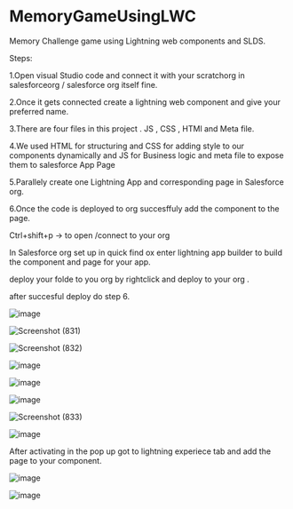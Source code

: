 # MemoryGameUsingLWC
Memory Challenge game using Lightning web components and SLDS.


Steps:

1.Open visual Studio code and connect it with your scratchorg in salesforceorg / salesforce org itself fine.

2.Once it gets connected create a lightning web component and give your preferred name.

3.There are four files in this project . JS , CSS , HTMl and Meta file.

4.We used HTML for structuring and CSS for adding style to our components dynamically and JS for Business logic and meta file to expose them to salesforce App Page

5.Parallely create one Lightning App and corresponding page in Salesforce org.

6.Once the code is deployed to org succesffuly add the component to the page.

Ctrl+shift+p -> to open /connect to your org

In Salesforce org set up in quick find ox enter lightning app builder to build the component and page for your app.

deploy your folde to you org by rightclick and deploy to your org .

after succesful deploy do step 6.

![image](https://github.com/Rajaganeshsaravanan/MemoryGameUsingLWC/assets/39477490/ac6590be-c538-4906-b855-d8ae311dd2e5)

![Screenshot (831)](https://github.com/Rajaganeshsaravanan/MemoryGameUsingLWC/assets/39477490/c6894a8e-9afe-4188-a86d-bcbed4114fd5)

![Screenshot (832)](https://github.com/Rajaganeshsaravanan/MemoryGameUsingLWC/assets/39477490/2973f46a-10e0-4c79-bac8-f5a5fba5dffa)

![image](https://github.com/Rajaganeshsaravanan/MemoryGameUsingLWC/assets/39477490/24d8cb89-027d-487e-8a45-cc20628259f5)


![image](https://github.com/Rajaganeshsaravanan/MemoryGameUsingLWC/assets/39477490/99d85b3a-03fd-4763-ba6e-b34cfc7514f3)

![image](https://github.com/Rajaganeshsaravanan/MemoryGameUsingLWC/assets/39477490/1b6fa151-ce8f-4774-9fd0-365fef8c8b4d)

![Screenshot (833)](https://github.com/Rajaganeshsaravanan/MemoryGameUsingLWC/assets/39477490/b83d34dd-a927-4730-8cc5-a374e59f5b4c)


![image](https://github.com/Rajaganeshsaravanan/MemoryGameUsingLWC/assets/39477490/185a2eaf-d6a8-40b4-89b2-f7f357a1fa8e)

After activating in the pop up got to lightning experiece tab and add the page to your component.

![image](https://github.com/Rajaganeshsaravanan/MemoryGameUsingLWC/assets/39477490/51be42d7-68bc-48b5-b9fb-cbeb33bfa5ed)


![image](https://github.com/Rajaganeshsaravanan/MemoryGameUsingLWC/assets/39477490/77345144-ff84-4923-9e0a-79fa91b95dea)
